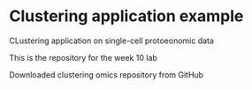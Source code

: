 # Clustering application example 
CLustering application on single-cell protoeonomic data

This is the repository for the week 10 lab

Downloaded clustering omics repository from GitHub
